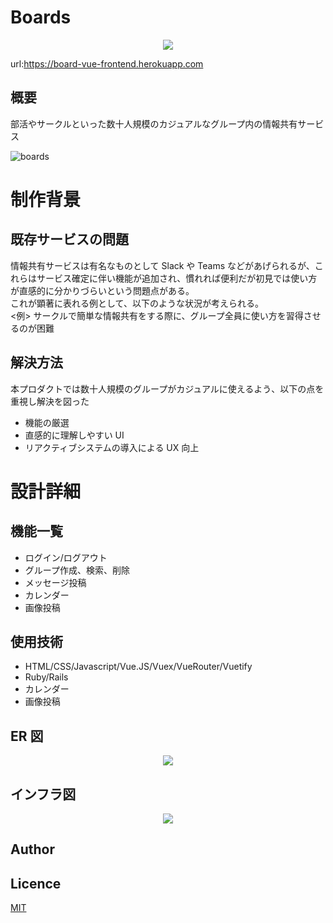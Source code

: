# Boards
<p align="center">
  <img src="https://user-images.githubusercontent.com/86171064/160265284-5206e80c-158d-4841-a4fd-0478c44fdc31.png" />
</p>

url:<https://board-vue-frontend.herokuapp.com>

## 概要

部活やサークルといった数十人規模のカジュアルなグループ内の情報共有サービス  

![boards](https://user-images.githubusercontent.com/86171064/161185716-b6579727-0ad4-4833-92bb-e6b5731928b5.gif)

# 制作背景
## 既存サービスの問題

情報共有サービスは有名なものとして Slack や Teams などがあげられるが、これらはサービス確定に伴い機能が追加され、慣れれば便利だが初見では使い方が直感的に分かりづらいという問題点がある。  
これが顕著に表れる例として、以下のような状況が考えられる。  
<例> サークルで簡単な情報共有をする際に、グループ全員に使い方を習得させるのが困難

## 解決方法

本プロダクトでは数十人規模のグループがカジュアルに使えるよう、以下の点を重視し解決を図った

- 機能の厳選
- 直感的に理解しやすい UI
- リアクティブシステムの導入による UX 向上

# 設計詳細
## 機能一覧

- ログイン/ログアウト
- グループ作成、検索、削除
- メッセージ投稿
- カレンダー
- 画像投稿

## 使用技術

- HTML/CSS/Javascript/Vue.JS/Vuex/VueRouter/Vuetify
- Ruby/Rails
- カレンダー
- 画像投稿

## ER 図

<p align="center">
  <img src="https://user-images.githubusercontent.com/86171064/158748878-8332c240-d46a-43fc-9c8a-e087ef260f91.png" />
</p>

## インフラ図

<p align="center">
  <img src="https://user-images.githubusercontent.com/86171064/160265234-bae58ae4-090d-4c87-8f98-65f11403fd97.png" />
</p>

## Author


## Licence

[MIT](https://github.com/kotabrog/ft_mini_ls/blob/main/LICENSE)
